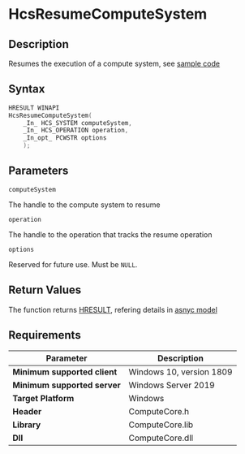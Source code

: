 # HcsResumeComputeSystem

## Description

Resumes the execution of a compute system, see [sample code](./ComputeSystemSample.md#PauseResumeCS)

## Syntax

```cpp
HRESULT WINAPI
HcsResumeComputeSystem(
    _In_ HCS_SYSTEM computeSystem,
    _In_ HCS_OPERATION operation,
    _In_opt_ PCWSTR options
    );
```

## Parameters

`computeSystem`

The handle to the compute system to resume

`operation`

The handle to the operation that tracks the resume operation

`options`

Reserved for future use. Must be `NULL`.

## Return Values

The function returns [HRESULT](./HCSHResult.md), refering details in [asnyc model](./../AsyncModel.md#HcsOperationResult)

## Requirements

|Parameter     |Description|
|---|---|
| **Minimum supported client** | Windows 10, version 1809 |
| **Minimum supported server** | Windows Server 2019 |
| **Target Platform** | Windows |
| **Header** | ComputeCore.h |
| **Library** | ComputeCore.lib |
| **Dll** | ComputeCore.dll |